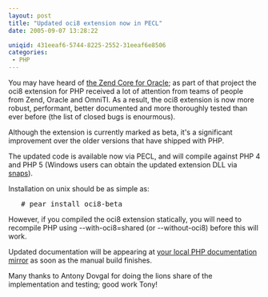 ```yaml
---
layout: post
title: "Updated oci8 extension now in PECL"
date: 2005-09-07 13:28:22

uniqid: 431eeaf6-5744-8225-2552-31eeaf6e8506
categories: 
 - PHP
---
```

<p>You may have heard of <a href="http://www.zend.com/core/oracle/">the Zend Core for Oracle</a>; as part of that project the oci8 extension for PHP received a lot of attention from teams of people from Zend, Oracle and OmniTI.  As a result, the oci8 extension is now more robust, performant, better documented and more thoroughly tested than ever before (the list of closed bugs is enourmous).   </p>
<p>Although the extension is currently marked as beta, it's a significant improvement over the older versions that have shipped with PHP.   </p>
<p>The updated code is available now via PECL, and will compile against PHP 4 and PHP 5 (Windows users can obtain the updated extension DLL via <a href="http://snaps.php.net/">snaps</a>).   </p>
<p>Installation on unix should be as simple as:   </p>
<pre>   # pear install oci8-beta
</pre><p>However, if you compiled the oci8 extension statically, you will need to recompile PHP using --with-oci8=shared (or --without-oci8) before this will work.   </p>
<p>Updated documentation will be appearing at <a href="http://php.net/oci8">your local PHP documentation mirror</a> as soon as the manual build finishes.   </p>
<p>Many thanks to Antony Dovgal for doing the lions share of the implementation and testing; good work Tony!  </p>
